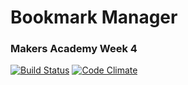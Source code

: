 # Bookmark Manager
### Makers Academy Week 4

[![Build Status](https://travis-ci.org/KatHicks/bookmark-manager.svg?branch=master)](https://travis-ci.org/KatHicks/bookmark-manager) [![Code Climate](https://codeclimate.com/github/KatHicks/bookmark-manager/badges/gpa.svg)](https://codeclimate.com/github/KatHicks/bookmark-manager)
